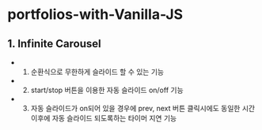 # portfolios-with-Vanilla-JS

## 1. Infinite Carousel

- 1. 순환식으로 무한하게 슬라이드 할 수 있는 기능
- 2. start/stop 버튼을 이용한 자동 슬라이드 on/off 기능
- 3. 자동 슬라이드가 on되어 있을 경우에 prev, next 버튼 클릭시에도 동일한 시간 이후에 자동 슬라이드 되도록하는 타이머 지연 기능
